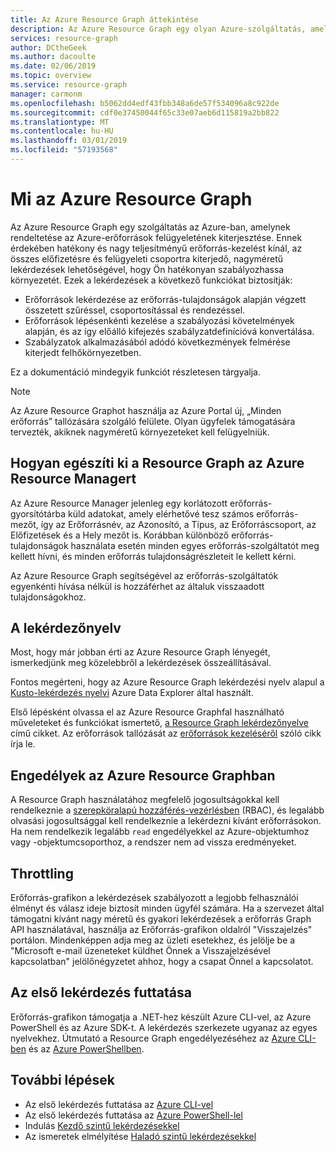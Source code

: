 ```yaml
---
title: Az Azure Resource Graph áttekintése
description: Az Azure Resource Graph egy olyan Azure-szolgáltatás, amely lehetővé teszi az erőforrások nagy mennyiségben való komplex lekérdezését.
services: resource-graph
author: DCtheGeek
ms.author: dacoulte
ms.date: 02/06/2019
ms.topic: overview
ms.service: resource-graph
manager: carmonm
ms.openlocfilehash: b5062dd4edf43fbb348a6de57f534096a8c922de
ms.sourcegitcommit: cdf0e37450044f65c33e07aeb6d115819a2bb822
ms.translationtype: MT
ms.contentlocale: hu-HU
ms.lasthandoff: 03/01/2019
ms.locfileid: "57193568"
---
```

# <a name="what-is-azure-resource-graph"></a>Mi az Azure Resource Graph

Az Azure Resource Graph egy szolgáltatás az Azure-ban, amelynek rendeltetése az Azure-erőforrások felügyeletének kiterjesztése. Ennek érdekében hatékony és nagy teljesítményű erőforrás-kezelést kínál, az összes előfizetésre és felügyeleti csoportra kiterjedő, nagyméretű lekérdezések lehetőségével, hogy Ön hatékonyan szabályozhassa környezetét. Ezek a lekérdezések a következő funkciókat biztosítják:

- Erőforrások lekérdezése az erőforrás-tulajdonságok alapján végzett összetett szűréssel, csoportosítással és rendezéssel.
- Erőforrások lépésenkénti kezelése a szabályozási követelmények alapján, és az így előálló kifejezés szabályzatdefinícióvá konvertálása.
- Szabályzatok alkalmazásából adódó következmények felmérése kiterjedt felhőkörnyezetben.

Ez a dokumentáció mindegyik funkciót részletesen tárgyalja.

> [!NOTE]
> Az Azure Resource Graphot használja az Azure Portal új, „Minden erőforrás” tallózására szolgáló felülete. Olyan ügyfelek támogatására tervezték, akiknek nagyméretű környezeteket kell felügyelniük.

## <a name="how-does-resource-graph-complement-azure-resource-manager"></a>Hogyan egészíti ki a Resource Graph az Azure Resource Managert

Az Azure Resource Manager jelenleg egy korlátozott erőforrás-gyorsítótárba küld adatokat, amely elérhetővé tesz számos erőforrás-mezőt, így az Erőforrásnév, az Azonosító, a Típus, az Erőforráscsoport, az Előfizetések és a Hely mezőt is. Korábban különböző erőforrás-tulajdonságok használata esetén minden egyes erőforrás-szolgáltatót meg kellett hívni, és minden erőforrás tulajdonságrészleteit le kellett kérni.

Az Azure Resource Graph segítségével az erőforrás-szolgáltatók egyenkénti hívása nélkül is hozzáférhet az általuk visszaadott tulajdonságokhoz.

## <a name="the-query-language"></a>A lekérdezőnyelv

Most, hogy már jobban érti az Azure Resource Graph lényegét, ismerkedjünk meg közelebbről a lekérdezések összeállításával.

Fontos megérteni, hogy az Azure Resource Graph lekérdezési nyelv alapul a [Kusto-lekérdezés nyelvi](../../data-explorer/data-explorer-overview.md) Azure Data Explorer által használt.

Első lépésként olvassa el az Azure Resource Graphfal használható műveleteket és funkciókat ismertető, [a Resource Graph lekérdezőnyelve](./concepts/query-language.md) című cikket. Az erőforrások tallózását az [erőforrások kezeléséről](./concepts/explore-resources.md) szóló cikk írja le.

## <a name="permissions-in-azure-resource-graph"></a>Engedélyek az Azure Resource Graphban

A Resource Graph használatához megfelelő jogosultságokkal kell rendelkeznie a [szerepköralapú hozzáférés-vezérlésben](../../role-based-access-control/overview.md) (RBAC), és legalább olvasási jogosultsággal kell rendelkeznie a lekérdezni kívánt erőforrásokon. Ha nem rendelkezik legalább `read` engedélyekkel az Azure-objektumhoz vagy -objektumcsoporthoz, a rendszer nem ad vissza eredményeket.

## <a name="throttling"></a>Throttling

Erőforrás-grafikon a lekérdezések szabályozott a legjobb felhasználói élményt és válasz ideje biztosít minden ügyfél számára. Ha a szervezet által támogatni kívánt nagy méretű és gyakori lekérdezések a erőforrás Graph API használatával, használja az Erőforrás-grafikon oldalról "Visszajelzés" portálon. Mindenképpen adja meg az üzleti esetekhez, és jelölje be a "Microsoft e-mail üzeneteket küldhet Önnek a Visszajelzésével kapcsolatban" jelölőnégyzetet ahhoz, hogy a csapat Önnel a kapcsolatot.

## <a name="running-your-first-query"></a>Az első lekérdezés futtatása

Erőforrás-grafikon támogatja a .NET-hez készült Azure CLI-vel, az Azure PowerShell és az Azure SDK-t. A lekérdezés szerkezete ugyanaz az egyes nyelvekhez. Útmutató a Resource Graph engedélyezéséhez az [Azure CLI-ben](first-query-azurecli.md#add-the-resource-graph-extension) és az [Azure PowerShellben](first-query-powershell.md#add-the-resource-graph-module).

## <a name="next-steps"></a>További lépések

- Az első lekérdezés futtatása az [Azure CLI-vel](first-query-azurecli.md)
- Az első lekérdezés futtatása az [Azure PowerShell-lel](first-query-powershell.md)
- Indulás [Kezdő szintű lekérdezésekkel](./samples/starter.md)
- Az ismeretek elmélyítése [Haladó szintű lekérdezésekkel](./samples/advanced.md)